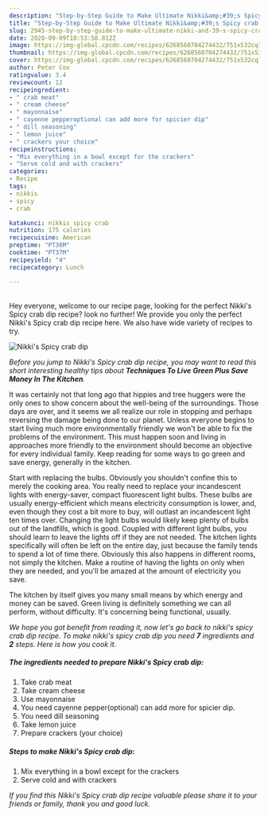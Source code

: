 ```yaml
---
description: "Step-by-Step Guide to Make Ultimate Nikki&amp;#39;s Spicy crab dip"
title: "Step-by-Step Guide to Make Ultimate Nikki&amp;#39;s Spicy crab dip"
slug: 2945-step-by-step-guide-to-make-ultimate-nikki-and-39-s-spicy-crab-dip
date: 2020-09-09T18:53:58.812Z
image: https://img-global.cpcdn.com/recipes/6268560704274432/751x532cq70/nikkis-spicy-crab-dip-recipe-main-photo.jpg
thumbnail: https://img-global.cpcdn.com/recipes/6268560704274432/751x532cq70/nikkis-spicy-crab-dip-recipe-main-photo.jpg
cover: https://img-global.cpcdn.com/recipes/6268560704274432/751x532cq70/nikkis-spicy-crab-dip-recipe-main-photo.jpg
author: Peter Cox
ratingvalue: 3.4
reviewcount: 12
recipeingredient:
- " crab meat"
- " cream cheese"
- " mayonnaise"
- " cayenne pepperoptional can add more for spicier dip"
- " dill seasoning"
- " lemon juice"
- " crackers your choice"
recipeinstructions:
- "Mix everything in a bowl except for the crackers"
- "Serve cold and with crackers"
categories:
- Recipe
tags:
- nikkis
- spicy
- crab

katakunci: nikkis spicy crab 
nutrition: 175 calories
recipecuisine: American
preptime: "PT36M"
cooktime: "PT37M"
recipeyield: "4"
recipecategory: Lunch

---
```

<br>
Hey everyone, welcome to our recipe page, looking for the perfect Nikki&#39;s Spicy crab dip recipe? look no further! We provide you only the perfect Nikki&#39;s Spicy crab dip recipe here. We also have wide variety of recipes to try.
<br>


![Nikki&#39;s Spicy crab dip](https://img-global.cpcdn.com/recipes/6268560704274432/751x532cq70/nikkis-spicy-crab-dip-recipe-main-photo.jpg)

<i>Before you jump to Nikki&#39;s Spicy crab dip recipe, you may want to read this short interesting healthy tips about 
<strong>Techniques To Live Green Plus Save Money In The Kitchen</strong>.</i>
</br>

It was certainly not that long ago that hippies and tree huggers were the only ones to show concern about the well-being of the surroundings. Those days are over, and it seems we all realize our role in stopping and perhaps reversing the damage being done to our planet. Unless everyone begins to start living much more environmentally friendly we won't be able to fix the problems of the environment. This must happen soon and living in approaches more friendly to the environment should become an objective for every individual family. Keep reading for some ways to go green and save energy, generally in the kitchen.

Start with replacing the bulbs. Obviously you shouldn't confine this to merely the cooking area. You really need to replace your incandescent lights with energy-saver, compact fluorescent light bulbs. These bulbs are usually energy-efficient which means electricity consumption is lower, and, even though they cost a bit more to buy, will outlast an incandescent light ten times over. Changing the light bulbs would likely keep plenty of bulbs out of the landfills, which is good. Coupled with different light bulbs, you should learn to leave the lights off if they are not needed. The kitchen lights specifically will often be left on the entire day, just because the family tends to spend a lot of time there. Obviously this also happens in different rooms, not simply the kitchen. Make a routine of having the lights on only when they are needed, and you'll be amazed at the amount of electricity you save.

The kitchen by itself gives you many small means by which energy and money can be saved. Green living is definitely something we can all perform, without difficulty. It's concerning being functional, usually.


<i>We hope you got benefit from reading it, now let's go back to nikki&#39;s spicy crab dip recipe. To make nikki&#39;s spicy crab dip you need <strong>7</strong> ingredients and <strong>2</strong> steps. Here is how you cook it.
</i>

##### The ingredients needed to prepare Nikki&#39;s Spicy crab dip:

1. Take  crab meat
1. Take  cream cheese
1. Use  mayonnaise
1. You need  cayenne pepper(optional) can add more for spicier dip.
1. You need  dill seasoning
1. Take  lemon juice
1. Prepare  crackers (your choice)


##### Steps to make Nikki&#39;s Spicy crab dip:

1. Mix everything in a bowl except for the crackers
1. Serve cold and with crackers


<i>If you find this Nikki&#39;s Spicy crab dip recipe valuable please share it to your friends or family, thank you and good luck.</i>
